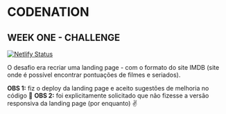 # CODENATION
## WEEK ONE - CHALLENGE

[![Netlify Status](https://api.netlify.com/api/v1/badges/1e73275e-4699-4441-998d-05a68475dec2/deploy-status)](https://app.netlify.com/sites/primeiro-desafio-codenation/deploys)


O desafio era recriar uma landing page - com o formato do site IMDB (site onde é possível encontrar pontuações de filmes e seriados).

**OBS 1:** fiz o deploy da landing page e aceito sugestões de melhoria no código 🤝 
**OBS 2:** foi explicitamente solicitado que não fizesse a versão responsiva da landing page (por enquanto) ✌
